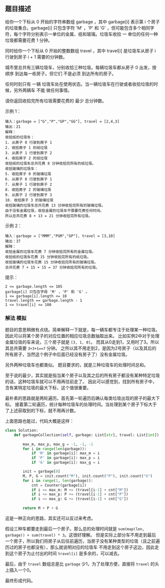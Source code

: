 ## 题目描述

给你一个下标从 0 开始的字符串数组 garbage ，其中 garbage[i] 表示第 i 个房子的垃圾集合。garbage[i] 只包含字符 'M' ，'P' 和 'G' ，但可能包含多个相同字符，每个字符分别表示一单位的金属、纸和玻璃。垃圾车收拾 一 单位的任何一种垃圾都需要花费 1 分钟。

同时给你一个下标从 0 开始的整数数组 travel ，其中 travel[i] 是垃圾车从房子 i 行驶到房子 i + 1 需要的分钟数。

城市里总共有三辆垃圾车，分别收拾三种垃圾。每辆垃圾车都从房子 0 出发，按顺序 到达每一栋房子。但它们 不是必须 到达所有的房子。

任何时刻只有 一辆 垃圾车处在使用状态。当一辆垃圾车在行驶或者收拾垃圾的时候，另外两辆车 不能 做任何事情。

请你返回收拾完所有垃圾需要花费的 最少 总分钟数。

示例 1：
```
输入：garbage = ["G","P","GP","GG"], travel = [2,4,3]
输出：21
解释：
收拾纸的垃圾车：
1. 从房子 0 行驶到房子 1
2. 收拾房子 1 的纸垃圾
3. 从房子 1 行驶到房子 2
4. 收拾房子 2 的纸垃圾
收拾纸的垃圾车总共花费 8 分钟收拾完所有的纸垃圾。
收拾玻璃的垃圾车：
5. 收拾房子 0 的玻璃垃圾
6. 从房子 0 行驶到房子 1
7. 从房子 1 行驶到房子 2
8. 收拾房子 2 的玻璃垃圾
9. 从房子 2 行驶到房子 3
10. 收拾房子 3 的玻璃垃圾
收拾玻璃的垃圾车总共花费 13 分钟收拾完所有的玻璃垃圾。
由于没有金属垃圾，收拾金属的垃圾车不需要花费任何时间。
所以总共花费 8 + 13 = 21 分钟收拾完所有垃圾。
```
示例 2：
```
输入：garbage = ["MMM","PGM","GP"], travel = [3,10]
输出：37
解释：
收拾金属的垃圾车花费 7 分钟收拾完所有的金属垃圾。
收拾纸的垃圾车花费 15 分钟收拾完所有的纸垃圾。
收拾玻璃的垃圾车花费 15 分钟收拾完所有的玻璃垃圾。
总共花费 7 + 15 + 15 = 37 分钟收拾完所有的垃圾。
```

提示：
```
2 <= garbage.length <= 105
garbage[i] 只包含字母 'M' ，'P' 和 'G' 。
1 <= garbage[i].length <= 10
travel.length == garbage.length - 1
1 <= travel[i] <= 100
```

### 解法 模拟
题目的意思稍微有点绕。简单解释一下就是，每一辆车都专注于处理某一种垃圾。
因此可以将某个房子的对应位置的相应垃圾总数抽取出来。
比如实例2中对于处理金属垃圾的车来说，三个房子就是 `[3, 1, 0]`。
而其从0走到1，又用时了3。所以其总共需要 `3+3+1==7` 分钟。
之所以其不用走到2，是因为2号房子（以及其后的所有房子，当然这个例子中后面已经没有房子了）没有金属垃圾。

另外两种垃圾车也都类似。
题目要求的，就是三种垃圾车的处理时间总和。

至于说的最少，其实就是指当某个房子以及其之后的所有房子都没有某种特定垃圾的话，这种垃圾车就可以不用再往前走了。
因此可以感觉到，找到所有房子中，含有某特定垃圾的最大下标，这个值很重要。

最朴素的思路就是两轮遍历。首先第一轮遍历后确认每类垃圾出现的房子的最大下标。
接着第二轮遍历，统计每种垃圾车的处理时间。当处理到某个房子下标大于了上述获取到的下标，就不用再计数。

上面思路也能过，代码大概是这样：
```python
class Solution:
    def garbageCollection(self, garbage: List[str], travel: List[int]) -> int:
        
        max_m, max_p, max_g = -1, -1, -1
        for i in range(len(garbage)):
            if 'M' in garbage[i]: max_m = i
            if 'P' in garbage[i]: max_p = i
            if 'G' in garbage[i]: max_g = i

        init = garbage[0]
        M, P, G = init.count("M"), init.count("P"), init.count("G")
        for i in range(1, len(garbage)):
            cnt = Counter(garbage[i])
            if i <= max_m: M += (travel[i-1] + cnt["M"])
            if i <= max_p: P += (travel[i-1] + cnt["P"])
            if i <= max_g: G += (travel[i-1] + cnt["G"])
        
        return M + P + G
```

这是一种正向的思路，其实还可以反过来考虑。

假设三种车都要走到最后一个房子。那么总的处理时间就是 `sum(map(len, garbage)) + sum(travel) * 3`。这很好理解。
但是实际上部分车不用走到最后一个房子，所以我们将房子从后往前遍历，当房子没有某种类型的垃圾（且之前遍历过的房子也都没有），那么就说明对应的垃圾车
不用走到这个房子这边，因此走到这个房子为止付出的时间 `travel[i]` 是多余的，可以减去。

最后，由于 `travel` 数组总是比 `garbage` 少1，为了处理方便，直接将 `travel` 的头上插入一个0。

最终形成代码。